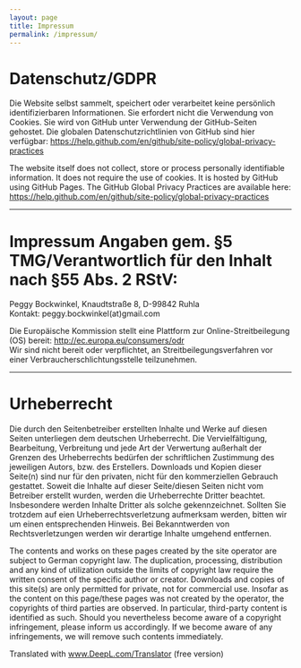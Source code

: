 ```yaml
---
layout: page
title: Impressum
permalink: /impressum/
---
```



# Datenschutz/GDPR 
Die Website selbst sammelt, speichert oder verarbeitet keine persönlich identifizierbaren Informationen. 
Sie erfordert nicht die Verwendung von Cookies. Sie wird von GitHub unter Verwendung der GitHub-Seiten gehostet. 
Die globalen Datenschutzrichtlinien von GitHub sind hier verfügbar: https://help.github.com/en/github/site-policy/global-privacy-practices 

The website itself does not collect, store or process personally identifiable information. 
It does not require the use of cookies. It is hosted by GitHub using GitHub Pages. 
The GitHub Global Privacy Practices are available here: https://help.github.com/en/github/site-policy/global-privacy-practices  
_____________________________________ 

# Impressum Angaben gem. §5 TMG/Verantwortlich für den Inhalt nach §55 Abs. 2 RStV: 
Peggy Bockwinkel, Knaudtstraße 8, D-99842 Ruhla  
Kontakt: peggy.bockwinkel(at)gmail.com 

Die Europäische Kommission stellt eine Plattform zur Online-Streitbeilegung (OS) bereit: http://ec.europa.eu/consumers/odr  
Wir sind nicht bereit oder verpflichtet, an Streitbeilegungsverfahren vor einer Verbraucherschlichtungsstelle teilzunehmen.  
______________________________________ 

# Urheberrecht 
Die durch den Seitenbetreiber erstellten Inhalte und Werke auf diesen Seiten unterliegen dem deutschen Urheberrecht. 
Die Vervielfältigung, Bearbeitung, Verbreitung und jede Art der Verwertung außerhalt der Grenzen des Urheberrechts 
bedürfen der schriftlichen Zustimmung des jeweiligen Autors, bzw. des Erstellers. Downloads und Kopien dieser Seite(n) 
sind nur für den privaten, nicht für den kommerziellen Gebrauch gestattet. 
Soweit die Inhalte auf dieser Seite/diesen Seiten nicht vom Betreiber erstellt wurden, werden die Urheberrechte Dritter beachtet. 
Insbesondere werden Inhalte Dritter als solche gekennzeichnet. Sollten Sie trotzdem auf eien Urheberrechtsverletzung aufmerksam werden, 
bitten wir um einen entsprechenden Hinweis. Bei Bekanntwerden von Rechtsverletzungen werden wir derartige Inhalte umgehend entfernen. 

The contents and works on these pages created by the site operator are subject to German copyright law. 
The duplication, processing, distribution and any kind of utilization outside the limits of copyright law require the written consent 
of the specific author or creator. Downloads and copies of this site(s) are only permitted for private, not for commercial use. 
Insofar as the content on this page/these pages was not created by the operator, the copyrights of third parties are observed. 
In particular, third-party content is identified as such. Should you nevertheless become aware of a copyright infringement, 
please inform us accordingly. If we become aware of any infringements, we will remove such contents immediately. 

Translated with www.DeepL.com/Translator (free version) 


